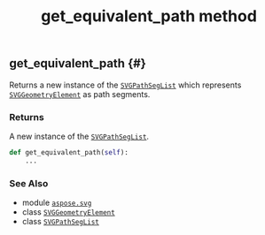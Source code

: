 ﻿---
title: get_equivalent_path method
second_title: Aspose.SVG for Python via .NET API References
description: 
type: docs
weight: 180
url: /python-net/aspose.svg/svggeometryelement/get_equivalent_path/
is_root: false
---

## get_equivalent_path {#}

Returns a new instance of the [`SVGPathSegList`](/svg/python-net/aspose.svg.paths/svgpathseglist) which represents [`SVGGeometryElement`](/svg/python-net/aspose.svg/svggeometryelement) as path segments.


### Returns 


A new instance of the [`SVGPathSegList`](/svg/python-net/aspose.svg.paths/svgpathseglist).


```python
def get_equivalent_path(self):
    ...
```





### See Also
* module [`aspose.svg`](../../)
* class [`SVGGeometryElement`](/svg/python-net/aspose.svg/svggeometryelement)
* class [`SVGPathSegList`](/svg/python-net/aspose.svg.paths/svgpathseglist)
